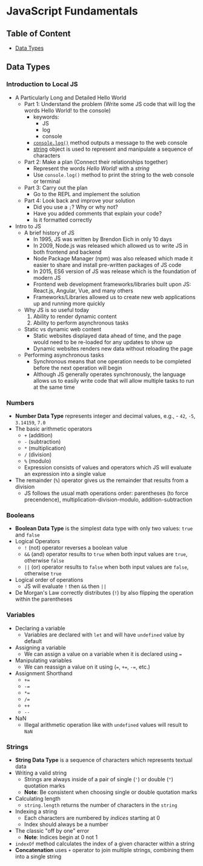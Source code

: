 # JavaScript Fundamentals


## Table of Content <!-- omit in toc -->
- [Data Types](#data-types)


## Data Types

### Introduction to Local JS

- A Particularly Long and Detailed Hello World
  - Part 1: Understand the problem (Write some JS code that will log the words Hello World! to the console) 
    - keywords:
      - JS
      - log
      - console
    - [`console.log()`](https://developer.mozilla.org/en-US/docs/Web/API/Console/log) method outputs a message to the web console
    - [string](https://developer.mozilla.org/en-US/docs/Web/JavaScript/Reference/Global_Objects/String) object is used to represent and manipulate a sequence of characters
  - Part 2: Make a plan (Connect their relationships together)
    - Represent the words _Hello World!_ with a _string_
    - Use `console.log()` method to print the string to the web console or terminal
  - Part 3: Carry out the plan
    - Go to the REPL and implement the solution
  - Part 4: Look back and improve your solution
    - Did you use a `;`? Why or why not?
    - Have you added comments that explain your code?
    - Is it formatted correctly
- Intro to JS
  - A brief history of JS
    - In 1995, JS was written by Brendon Eich in only 10 days
    - In 2009, Node.js was released which allowed us to write JS in both frontend and backend
    - Node Package Manager (npm) was also released which made it easier to share and install pre-written packages of JS code
    - In 2015, ES6 version of JS was release which is the foundation of modern JS
    - Frontend web development frameworks/libraries built upon JS: React.js, Angular, Vue, and many others
    - Frameworks/Libraries allowed us to create new web applications up and running more quickly
  - Why JS is so useful today
    1. Ability to render dynamic content
    2. Ability to perform asynchronous tasks
  - Static vs dynamic web content
    - Static websites displayed data ahead of time, and the page would need to be re-loaded for any updates to show up
    - Dynamic websites renders new data without reloading the page
  - Performing asynchronous tasks
    - Synchronous means that one operation needs to be completed before the next operation will begin
    - Although JS generally operates synchronously, the language allows us to easily write code that will allow multiple tasks to run at the same time

### Numbers

- **Number Data Type** represents integer and decimal values, e.g., - `42`, `-5`, `3.14159`, `7.0`
- The basic arithmetic operators
  - `+` (addition)
  - `-` (subtraction)
  - `*` (multiplication)
  - `/` (division)
  - `%` (modulo)
  - Expression consists of values and operators which JS will evaluate an expression into a single value
- The remainder (`%`) operator gives us the remainder that results from a division
  - JS follows the usual math operations order: parentheses (to force precendence), multiplication-division-modulo, addition-subtraction

### Booleans

- **Boolean Data Type** is the simplest data type with only two values: `true` and `false`
- Logical Operators
  - `!` (not) operator reverses a boolean value
  - `&&` (and) operator results to `true` when both input values are `true`, otherwise `false`
  - `||` (or) operator results to `false` when both input values are `false`, otherwise `true`
- Logical order of operations
  - JS will evaluate `!` then `&&` then `||`
- De Morgan's Law correctly distributes (`!`) by also flipping the operation within the parentheses

### Variables

- Declaring a variable
  - Variables are declared with `let` and will have `undefined` value by default 
- Assigning a variable
  - We can assign a value on a variable when it is declared using `=`
- Manipulating variables
  - We can reassign a value on it using (`=`, `+=`, `-=`, etc.)
- Assignment Shorthand
  - `+=`
  - `-=`
  - `*=`
  - `/=`
  - `++`
  - `--`
- NaN
  - Illegal arithmetic operation like with `undefined` values will result to `NaN`


### Strings

- **String Data Type** is a sequence of characters which represents textual data
- Writing a valid string
  - Strings are always inside of a pair of single (`'`) or double (`"`) quotation marks
  - **Note**: Be consistent when choosing single or double quotation marks
- Calculating length
  - `string.length` returns the number of characters in the `string`
- Indexing a string
  - Each characters are numbered by _indices_ starting at 0
  - Index should always be a number
- The classic "off by one" error
  - **Note**: Indices begin at 0 not 1
- `indexOf` method calculates the index of a given character within a string
- **Concatenation** uses `+` operator to join multiple strings, combining them into a single string
